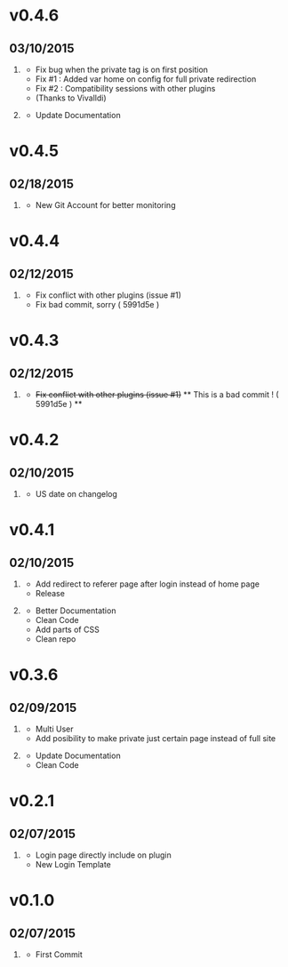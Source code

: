 # v0.4.6
## 03/10/2015

1. [](#fix)
    * Fix bug when the private tag is on first position
    * Fix #1 : Added var home on config for full private redirection 
    * Fix #2 : Compatibility sessions with other plugins 
    * (Thanks to Vivalldi)

2. [](#improved)
    * Update Documentation
    
# v0.4.5
## 02/18/2015

1. [](#new)
    * New Git Account for better monitoring

# v0.4.4
## 02/12/2015

1. [](#fix)
    * Fix conflict with other plugins (issue #1)
    * Fix bad commit, sorry ( 5991d5e )

# v0.4.3
## 02/12/2015

1. [](#fix)
    * ~~Fix conflict with other plugins (issue #1)~~
    ** This is a bad commit ! (  5991d5e ) **

# v0.4.2
## 02/10/2015

1. [](#fix)
    * US date on changelog

# v0.4.1
## 02/10/2015

1. [](#new)
    * Add redirect to referer page after login instead of home page
    * Release

2. [](#improved)
    * Better Documentation
    * Clean Code
    * Add parts of CSS
    * Clean repo

# v0.3.6
## 02/09/2015

1. [](#new)
    * Multi User
    * Add posibility to make private just certain page instead of full site

2. [](#improved)
    * Update Documentation
    * Clean Code


# v0.2.1
## 02/07/2015

1. [](#new)
    * Login page directly include on plugin
    * New Login Template

# v0.1.0
## 02/07/2015

1. [](#new)
    * First Commit